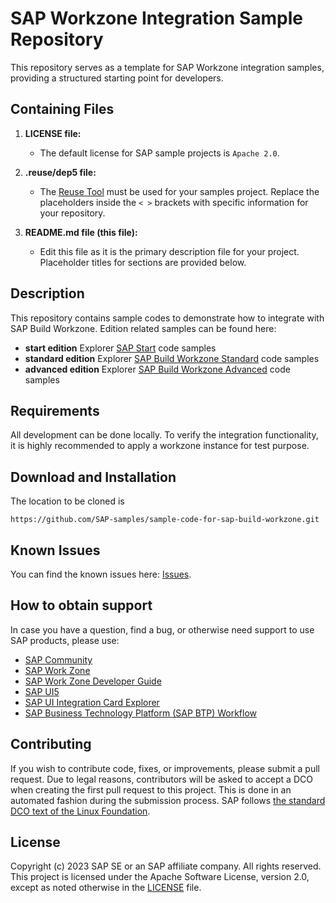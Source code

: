 # SAP Workzone Integration Sample Repository

This repository serves as a template for SAP Workzone integration samples, providing a structured starting point for developers.

## Containing Files

1. **LICENSE file:**
   - The default license for SAP sample projects is `Apache 2.0`.

2. **.reuse/dep5 file:**
   - The [Reuse Tool](https://reuse.software/) must be used for your samples project. Replace the placeholders inside the `< >` brackets with specific information for your repository.

3. **README.md file (this file):**
   - Edit this file as it is the primary description file for your project. Placeholder titles for sections are provided below.

## Description

This repository contains sample codes to demonstrate how to integrate with SAP Build Workzone. Edition related samples can be found here:

- **start edition**
  Explorer [SAP Start](./start/README.md) code samples
- **standard edition**
  Explorer [SAP Build Workzone Standard](./standard/README.md) code samples
- **advanced edition**
  Explorer [SAP Build Workzone Advanced](./advanced/README.md) code samples

## Requirements

All development can be done locally. To verify the integration functionality, it is highly recommended to apply a workzone instance for test purpose.

## Download and Installation

The location to be cloned is

```
https://github.com/SAP-samples/sample-code-for-sap-build-workzone.git
```

## Known Issues

You can find the known issues here: [Issues](https://github.com/SAP-samples/sample-code-for-sap-build-workzone/issues).

## How to obtain support

In case you have a question, find a bug, or otherwise need support to use SAP products, please use:

- [SAP Community](https://community.sap.com/)
- [SAP Work Zone](https://help.sap.com/viewer/fec5ca6e3229418f84a932c745cbe985/Cloud/en-US)
- [SAP Work Zone Developer Guide](https://help.sap.com/docs/build-work-zone-advanced-edition/sap-build-work-zone-advanced-edition/development)
- [SAP UI5](https://help.sap.com/viewer/product/SAPUI5/External/en-US)
- [SAP UI Integration Card Explorer](https://ui5.sap.com/test-resources/sap/ui/integration/demokit/cardExplorer/webapp/index.html)
- [SAP Business Technology Platform (SAP BTP) Workflow](https://help.sap.com/viewer/product/WORKFLOW_SERVICE/Cloud/en-US)

## Contributing
If you wish to contribute code, fixes, or improvements, please submit a pull request. Due to legal reasons, contributors will be asked to accept a DCO when creating the first pull request to this project. This is done in an automated fashion during the submission process. SAP follows [the standard DCO text of the Linux Foundation](https://developercertificate.org/).

## License
Copyright (c) 2023 SAP SE or an SAP affiliate company. All rights reserved. This project is licensed under the Apache Software License, version 2.0, except as noted otherwise in the [LICENSE](LICENSE) file.
